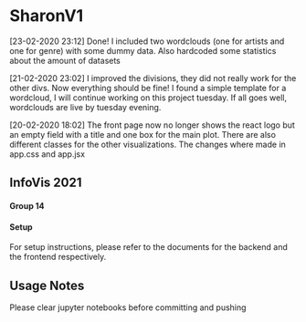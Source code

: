 # SharonV1
[23-02-2020 23:12] Done! I included two wordclouds (one for artists and one for genre)  with some dummy data. Also hardcoded some statistics about the amount of datasets

[21-02-2020 23:02] I improved the divisions, they did not really work for the other divs. Now everything should be fine! I  found a simple template for a wordcloud, I will continue working on this project tuesday. If all goes well, wordclouds are live by tuesday evening. 

[20-02-2020  18:02]  The front  page now no longer shows the react logo but an  empty field with a title and one box for the main plot. There are also different classes for the other visualizations. The  changes  where made in app.css and app.jsx

## InfoVis 2021
#### Group 14

#### Setup

For setup instructions, please refer to the documents for the backend and the frontend respectively.

## Usage Notes

Please clear jupyter notebooks before committing and pushing
